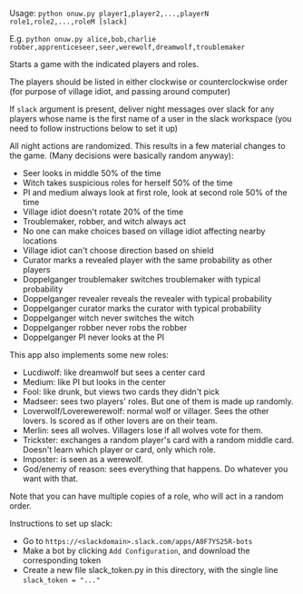 Usage: `python onuw.py player1,player2,...,playerN role1,role2,...,roleM [slack]`

E.g. `python onuw.py alice,bob,charlie robber,apprenticeseer,seer,werewolf,dreamwolf,troublemaker`


Starts a game with the indicated players and roles.


The players should be listed in either clockwise or counterclockwise order
(for purpose of village idiot, and passing around computer)


If `slack` argument is present, deliver night messages over slack
for any players whose name is the first name of a user in the slack workspace 
(you need to follow instructions below to set it up)


All night actions are randomized.
This results in a few material changes to the game.
(Many decisions were basically random anyway):


  * Seer looks in middle 50% of the time
  * Witch takes suspicious roles for herself 50% of the time
  * PI and medium always look at first role, look at second role 50% of the time
  * Village idiot doesn't rotate 20% of the time
  * Troublemaker, robber, and witch always act
  * No one can make choices based on village idiot affecting nearby locations
  * Village idiot can't choose direction based on shield
  * Curator marks a revealed player with the same probability as other players
  * Doppelganger troublemaker switches troublemaker with typical probability
  * Doppelganger revealer reveals the revealer with typical probability
  * Doppelganger curator marks the curator with typical probability
  * Doppelganger witch never switches the witch
  * Doppelganger robber never robs the robber
  * Doppelganger PI never looks at the PI


This app also implements some new roles:


  * Lucdiwolf: like dreamwolf but sees a center card
  * Medium: like PI but looks in the center
  * Fool: like drunk, but views two cards they didn't pick
  * Madseer: sees two players' roles. But one of them is made up randomly.
  * Loverwolf/Loverewerewolf: normal wolf or villager. Sees the other lovers. Is scored as if other lovers are on their team.
  * Merlin: sees all wolves. Villagers lose if all wolves vote for them.
  * Trickster: exchanges a random player's card with a random middle card. Doesn't learn which player or card, only which role.
  * Imposter: is seen as a werewolf.
  * God/enemy of reason: sees everything that happens. Do whatever you want with that.


Note that you can have multiple copies of a role, who will act in a random order.


Instructions to set up slack:

  * Go to `https://<slackdomain>.slack.com/apps/A0F7YS25R-bots`
  * Make a bot by clicking `Add Configuration`, and download the corresponding token
  * Create a new file slack_token.py in this directory, with the single line `slack_token = "..."`

